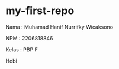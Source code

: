 # my-first-repo

Nama   : Muhamad Hanif Nurrifky Wicaksono

NPM    : 2206818846

Kelas  : PBP F

Hobi